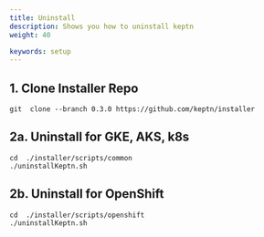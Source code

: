 ```yaml
---
title: Uninstall
description: Shows you how to uninstall keptn
weight: 40

keywords: setup
---
```


## 1. Clone Installer Repo
```console
git  clone --branch 0.3.0 https://github.com/keptn/installer
```

## 2a. Uninstall for GKE, AKS, k8s
```console
cd  ./installer/scripts/common
./uninstallKeptn.sh
```

## 2b. Uninstall for OpenShift
```console
cd  ./installer/scripts/openshift
./uninstallKeptn.sh
```